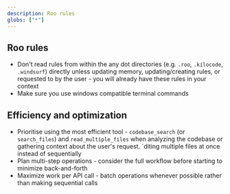 ```yaml
---
description: Roo rules
globs: ["*"]
---
```


## Roo rules

- Don't read rules from within the any dot directories (e.g. `.roo`, `.kilocode`, `.windsurf`) directly unless updating memory, updating/creating rules, or requested to by the user - you will already have these rules in your context
- Make sure you use windows compatible terminal commands

## Efficiency and optimization

- Prioritise using the most efficient tool - `codebase_search` (or `search_files`) and `read_multiple_files` when analyzing the codebase or gathering context about the user's request. `diting multiple files at once instead of sequentially
- Plan multi-step operations - consider the full workflow before starting to minimize back-and-forth
- Maximize work per API call - batch operations whenever possible rather than making sequential calls
